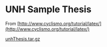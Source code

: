 # UNH Sample Thesis

From [http://www.cyclismo.org/tutorial/latex/](http://www.cyclismo.org/tutorial/latex/)

[unhThesis.tar.gz](http://www.cyclismo.org/tutorial/latex/thesis/unhThesis.tar.gz)
